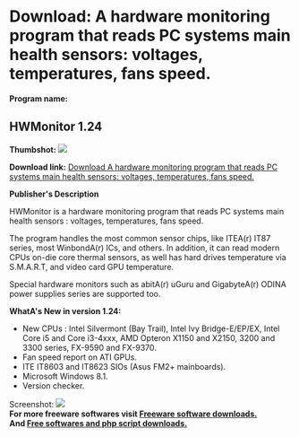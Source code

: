 # Download: A hardware monitoring program that reads PC systems main health sensors: voltages, temperatures, fans speed.

**Program name:**

## HWMonitor 1.24

  
**Thumbshot:** ![](http://www.freewarefiles.com/screenshot/cpuidhwmon_md.gif)   
  
**Download link:** [Download A hardware monitoring program that reads PC systems main health sensors: voltages, temperatures, fans speed.](http://freesoftwares.boysofts.com/HWMonitor_program_38194.html)  
  


**Publisher's Description**  
  


HWMonitor is a hardware monitoring program that reads PC systems main health sensors : voltages, temperatures, fans speed. 

The program handles the most common sensor chips, like ITEA(r) IT87 series, most WinbondA(r) ICs, and others. In addition, it can read modern CPUs on-die core thermal sensors, as well has hard drives temperature via S.M.A.R.T, and video card GPU temperature.

Special hardware monitors such as abitA(r) uGuru and GigabyteA(r) ODINA power supplies series are supported too.

**WhatA's New in version 1.24:**

  * New CPUs : Intel Silvermont (Bay Trail), Intel Ivy Bridge-E/EP/EX, Intel Core i5 and Core i3-4xxx, AMD Opteron X1150 and X2150, 3200 and 3300 series, FX-9590 and FX-9370. 
  * Fan speed report on ATI GPUs. 
  * ITE IT8603 and IT8623 SIOs (Asus FM2+ mainboards). 
  * Microsoft Windows 8.1. 
  * Version checker. 

  
  
Screenshot: ![](http://www.freewarefiles.com/screenshot/cpuidhwmon.gif)   
**For more freeware softwares visit [Freeware software downloads.](http://freesoftwares.boysofts.com/)**   
**And [Free softwares and php script downloads.](http://www.boysofts.com/)**
